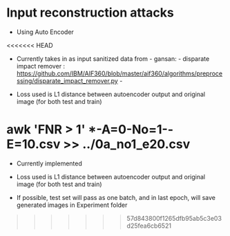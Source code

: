 # Input reconstruction attacks

- Using Auto Encoder

<<<<<<< HEAD
- Currently takes in as input sanitized data from
        - gansan:
        - disparate impact remover : <https://github.com/IBM/AIF360/blob/master/aif360/algorithms/preprocessing/disparate_impact_remover.py>
        -  

- Loss used is L1 distance between autoencoder output and original image (for both test and train)


awk 'FNR > 1' *-A=0-No=1--E=10.csv >> ../0a_no1_e20.csv
=======
- Currently implemented 

- Loss used is L1 distance between autoencoder output and original image (for both test and train)

- If possible, test set will pass as one batch, and in last epoch, will save generated images in Experiment folder
>>>>>>> 57d843800f1265dfb95ab5c3e03d25fea6cb6521



